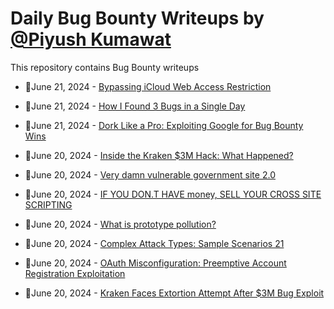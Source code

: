 # Daily Bug Bounty Writeups by [@Piyush Kumawat](https://twitter.com/piyush_supiy) 
This repository contains Bug Bounty writeups

<!-- BLOG-POST-LIST:START -->
 - 💯June 21, 2024 - [Bypassing iCloud Web Access Restriction](https://ltsirkov.medium.com/bypassing-icloud-web-access-restriction-30cdf12b979c?source=rss------bug_bounty-5) 

 - 💯June 21, 2024 - [How I Found 3 Bugs in a Single Day](https://medium.com/@dsmodi484/how-i-found-3-bugs-in-a-single-day-a690e2abd4fb?source=rss------bug_bounty-5) 

 - 💯June 21, 2024 - [Dork Like a Pro: Exploiting Google for Bug Bounty Wins](https://medium.com/@RaunakGupta1922/dork-like-a-pro-exploiting-google-for-bug-bounty-wins-fd2612d7fde3?source=rss------bug_bounty-5) 

 - 💯June 20, 2024 - [Inside the Kraken $3M Hack: What Happened?](https://medium.com/@cryptopiannews/inside-the-kraken-3m-hack-what-happened-4a0af98c498e?source=rss------bug_bounty-5) 

 - 💯June 20, 2024 - [Very damn vulnerable government site 2.0](https://medium.com/@bl4cksku11/very-damn-vulnerable-government-site-2-0-cf9535cbdb4e?source=rss------bug_bounty-5) 

 - 💯June 20, 2024 - [IF YOU DON.T HAVE money, SELL YOUR CROSS SITE SCRIPTING](https://medium.com/@1daytosee/if-you-don-t-have-money-sell-your-cross-site-scripting-dc4b6bdd046f?source=rss------bug_bounty-5) 

 - 💯June 20, 2024 - [What is prototype pollution?](https://cyberw1ng.medium.com/what-is-prototype-pollution-76694f0db76a?source=rss------bug_bounty-5) 

 - 💯June 20, 2024 - [Complex Attack Types: Sample Scenarios 21](https://medium.com/@brsdncr/complex-attack-types-sample-scenarios-21-e65a13b96002?source=rss------bug_bounty-5) 

 - 💯June 20, 2024 - [OAuth Misconfiguration: Preemptive Account Registration Exploitation](https://mmnahian.medium.com/oauth-misconfiguration-preemptive-account-registration-exploitation-407be50d6037?source=rss------bug_bounty-5) 

 - 💯June 20, 2024 - [Kraken Faces Extortion Attempt After $3M Bug Exploit](https://medium.com/@whalecrypto/kraken-faces-extortion-attempt-after-3m-bug-exploit-f086f479a4f1?source=rss------bug_bounty-5) 
<!-- BLOG-POST-LIST:END -->
